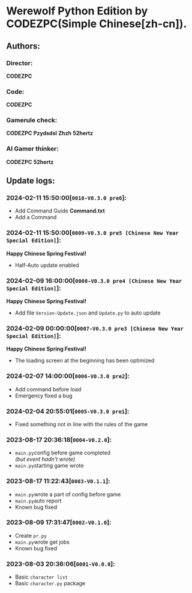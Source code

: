 # Werewolf Python Edition by CODEZPC(**Simple Chinese[zh-cn]**).  

## Authors:  

### Director:  

**CODEZPC**  

### Code:  

**CODEZPC**  

### Gamerule check:  

**CODEZPC** **Pzydsdsl** **Zhzh** **52hertz**  

### AI Gamer thinker:  

**CODEZPC** **52hertz**  

## Update logs:  

### 2024-02-11 15:50:00[`0010-V0.3.0 pre6`]:  
- Add Command Guide **Command.txt**
- Add a Command

### 2024-02-11 15:50:00[`0009-V0.3.0 pre5 [Chinese New Year Special Edition]`]:  
**Happy Chinese Spring Festival!**  
- Half-Auto update enabled

### 2024-02-09 16:00:00[`0008-V0.3.0 pre4 [Chinese New Year Special Edition]`]:  
**Happy Chinese Spring Festival!**  
- Add file `Version-Update.json` and `Update.py` to auto update

### 2024-02-09 00:00:00[`0007-V0.3.0 pre3 [Chinese New Year Special Edition]`]:  
**Happy Chinese Spring Festival!**  
- The loading screen at the beginning has been optimized  

### 2024-02-07 14:00:00[`0006-V0.3.0 pre2`]:
- Add command before load
- Emergency fixed a bug

### 2024-02-04 20:55:01[`0005-V0.3.0 pre1`]:  
- Fixed something not in line with the rules of the game  

### 2023-08-17 20:36:18[`0004-V0.2.0`]:  
- ` main.py `config before game completed  
*(but event hadn't wrote)*  
- ` main.py `starting game wrote  

### 2023-08-17 11:22:43[`0003-V0.1.1`]:  
- ` main.py `wrote a part of config before game  
- ` main.py `auto report  
- Known bug fixed

### 2023-08-09 17:31:47[`0002-V0.1.0`]:  
- Create  ` pr.py `  
- ` main.py `wrote get jobs  
- Known bug fixed

### 2023-08-03 20:36:06[`0001-V0.0.0`]:  
- Basic ` character list `  
- Basic ` character.py ` package  

